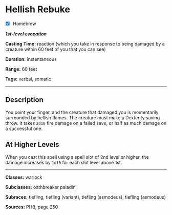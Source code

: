 # Hellish Rebuke

- [x] Homebrew

***1st-level evocation***

**Casting Time:** reaction (which you take in response to being damaged by a creature within 60 feet of you that you can see)

**Duration:** instantaneous

**Range:** 60 feet

**Tags:** verbal, somatic

---

## Description
You point your finger, and the creature that damaged you is momentarily surrounded by hellish flames.
The creature must make a Dexterity saving throw.
It takes `2d10` fire damage on a failed save, or half as much damage on a successful one.

## At Higher Levels
When you cast this spell using a spell slot of 2nd level or higher, the damage increases by `1d10` for each slot level above 1st.

---

**Classes:** warlock

**Subclasses:** oathbreaker paladin

**Subraces:** tiefling, tiefling (variant), tiefling (asmodeus), tiefling (asmodeus)

**Sources:** PHB, page 250
